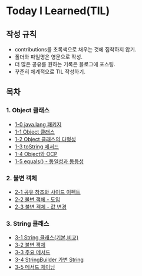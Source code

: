 # Today I Learned(TIL)

## 작성 규칙
- contributions를 초록색으로 채우는 것에 집착하지 않기.
- 폴더와 파일명은 영문으로 작성.
- 더 많은 공유를 원하는 기록은 블로그에 포스팅.
- 꾸준히 체계적으로 TIL 작성하기. 

## 목차

### 1. Object 클래스
- [1-0 java.lang 패키지](https://github.com/YeongJae0114/TIL/blob/main/Java-mid1/Java-mid_1-0.md)
- [1-1 Object 클래스](https://github.com/YeongJae0114/TIL/blob/main/Java-mid1/Java-mid_1-1.md)
- [1-2 Object 클래스의 다형성](https://github.com/YeongJae0114/TIL/blob/main/Java-mid1/Java-mid_1-2.md)
- [1-3 toString 메서드](https://github.com/YeongJae0114/TIL/blob/main/Java-mid1/Java-mid_1-3.md)
- [1-4 Object와 OCP](https://github.com/YeongJae0114/TIL/blob/main/Java-mid1/Java-mid_1-4.md)
- [1-5 equals() - 동일성과 동등성](https://github.com/YeongJae0114/TIL/blob/main/Java-mid1/Java-mid_1-5.md)

### 2. 불변 객체
- [2-1 공유 참조와 사이드 이펙트](https://github.com/YeongJae0114/TIL/blob/main/Java-mid1/Java-mid_2-1.md)
- [2-2 불변 객체 - 도입](https://github.com/YeongJae0114/TIL/blob/main/Java-mid1/Java-mid_2-2.md)
- [2-3 불변 객체 - 값 변경](https://github.com/YeongJae0114/TIL/blob/main/Java-mid1/Java-mid_2-3.md)

### 3. String 클래스
- [3-1 String 클래스(기본,비교)](https://github.com/YeongJae0114/TIL/blob/main/Java-mid1/Java-mid_3-1.md)
- [3-2 불변 객체](https://github.com/YeongJae0114/TIL/blob/main/Java-mid1/Java-mid_3-2.md)
- [3-3 주요 메서드](https://github.com/YeongJae0114/TIL/blob/main/Java-mid1/Java-mid_3-3.md)
- [3-4 StringBuilder 가변 String](https://github.com/YeongJae0114/TIL/blob/main/Java-mid1/Java-mid_3-4.md)
- [3-5 메서드 체이닝](https://github.com/YeongJae0114/TIL/blob/main/Java-mid1/Java-mid_3-5.md)



